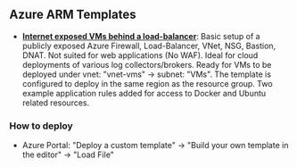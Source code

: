## Azure ARM Templates

- **[Internet exposed VMs behind a load-balancer](./arm-internet-exposed-lb-vms.json)**: Basic setup of a publicly exposed Azure Firewall, Load-Balancer, VNet, NSG, Bastion, DNAT. Not suited for web applications (No WAF). Ideal for cloud deployments of various log collectors/brokers. Ready for VMs to be deployed under vnet: "vnet-vms" -> subnet: "VMs". The template is configured to deploy in the same region as the resource group. Two example application rules added for access to Docker and Ubuntu related resources.

### How to deploy
- Azure Portal: "Deploy a custom template" -> "Build your own template in the editor" -> "Load File"

